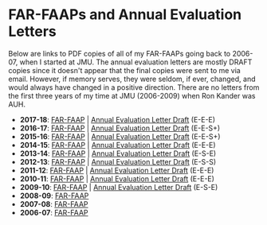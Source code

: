 # FAR-FAAPs and Annual Evaluation Letters

Below are links to PDF copies of all of my FAR-FAAPs going back to 2006-07, when I started at JMU. The annual evaluation letters are mostly DRAFT copies since it doesn't appear that the final copies were sent to me via email. However, if memory serves, they were seldom, if ever, changed, and would always have changed in a positive direction. There are no letters from the first three years of my time at JMU (2006-2009) when Ron Kander was AUH.

* **2017-18**: [FAR-FAAP](https://github.com/morphatic/sis-portfolio/raw/master/supporting_materials/far-faaps/2017-18_FAR-FAAP_Benton.pdf) | [Annual Evaluation Letter Draft](https://github.com/morphatic/sis-portfolio/raw/master/supporting_materials/far-faaps/2017-18_AnnualEvalLetter_Benton_DRAFT.pdf) (E-E-E)
* **2016-17**: [FAR-FAAP](https://github.com/morphatic/sis-portfolio/raw/master/supporting_materials/far-faaps/2016-17_FAR-FAAP_Benton.pdf) | [Annual Evaluation Letter Draft](https://github.com/morphatic/sis-portfolio/raw/master/supporting_materials/far-faaps/2016-17_AnnualEvalLetter_Benton_DRAFT.pdf) (E-E-S+)
* **2015-16**: [FAR-FAAP](https://github.com/morphatic/sis-portfolio/raw/master/supporting_materials/far-faaps/2015-16_FAR-FAAP_Benton.pdf) | [Annual Evaluation Letter Draft](https://github.com/morphatic/sis-portfolio/raw/master/supporting_materials/far-faaps/2015-16_AnnualEvalLetter_Benton_DRAFT.pdf) (E-E-S+)
* **2014-15**: [FAR-FAAP](https://github.com/morphatic/sis-portfolio/raw/master/supporting_materials/far-faaps/2014-15_FAR-FAAP_Benton.pdf) | [Annual Evaluation Letter Draft](https://github.com/morphatic/sis-portfolio/raw/master/supporting_materials/far-faaps/2014-15_AnnualEvalLetter_Benton_DRAFT.pdf) (E-E-E)
* **2013-14**: [FAR-FAAP](https://github.com/morphatic/sis-portfolio/raw/master/supporting_materials/far-faaps/2013-14_FAR-FAAP_Benton.pdf) | [Annual Evaluation Letter Draft](https://github.com/morphatic/sis-portfolio/raw/master/supporting_materials/far-faaps/2013-14_AnnualEvalLetter_Benton_DRAFT.pdf) (E-S-E)
* **2012-13**: [FAR-FAAP](https://github.com/morphatic/sis-portfolio/raw/master/supporting_materials/far-faaps/2012-13_FAR-FAAP_Benton.pdf) | [Annual Evaluation Letter Draft](https://github.com/morphatic/sis-portfolio/raw/master/supporting_materials/far-faaps/2012-13_AnnualEvalLetter_Benton_DRAFT.pdf) (E-S-S)
* **2011-12**: [FAR-FAAP](https://github.com/morphatic/sis-portfolio/raw/master/supporting_materials/far-faaps/2011-12_FAR-FAAP_Benton.pdf) | [Annual Evaluation Letter Draft](https://github.com/morphatic/sis-portfolio/raw/master/supporting_materials/far-faaps/2011-12_AnnualEvalLetter_Benton_DRAFT.pdf) (E-E-E)
* **2010-11**: [FAR-FAAP](https://github.com/morphatic/sis-portfolio/raw/master/supporting_materials/far-faaps/2010-11_FAR-FAAP_Benton.pdf) | [Annual Evaluation Letter Draft](https://github.com/morphatic/sis-portfolio/raw/master/supporting_materials/far-faaps/2010-11_AnnualEvalLetter_Benton_DRAFT.pdf) (E-E-E)
* **2009-10**: [FAR-FAAP](https://github.com/morphatic/sis-portfolio/raw/master/supporting_materials/far-faaps/2009-10_FAR-FAAP_Benton.pdf) | [Annual Evaluation Letter Draft](https://github.com/morphatic/sis-portfolio/raw/master/supporting_materials/far-faaps/2009-10_AnnualEvalLetter_Benton_DRAFT.pdf) (E-S-E)
* **2008-09**: [FAR-FAAP](https://github.com/morphatic/sis-portfolio/raw/master/supporting_materials/far-faaps/2008-09_FAR-FAAP_Benton.pdf)
* **2007-08**: [FAR-FAAP](https://github.com/morphatic/sis-portfolio/raw/master/supporting_materials/far-faaps/2007-08_FAR-FAAP_Benton.pdf)
* **2006-07**: [FAR-FAAP](https://github.com/morphatic/sis-portfolio/raw/master/supporting_materials/far-faaps/2006-07_FAR-FAAP_Benton.pdf)
